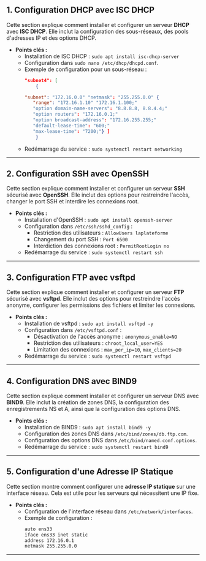 ## 1. **Configuration DHCP avec ISC DHCP**
Cette section explique comment installer et configurer un serveur **DHCP** avec **ISC DHCP**. Elle inclut la configuration des sous-réseaux, des pools d'adresses IP et des options DHCP.

- **Points clés :**
  - Installation de ISC DHCP : `sudo apt install isc-dhcp-server
`
  - Configuration dans `sudo nano /etc/dhcp/dhcpd.conf`.
  - Exemple de configuration pour un sous-réseau :
    ```json
    "subnet4": [
        {

    "subnet": "172.16.0.0" "netmask": "255.255.0.0" {
       "range": "172.16.1.10" "172.16.1.100;"
       "option domain-name-servers": "8.8.8.8, 8.8.4.4;"  
       "option routers": "172.16.0.1;"  
       "option broadcast-address": "172.16.255.255;"
       "default-lease-time": "600;"   
       "max-lease-time": "7200;"} ]
        }
     ```
  - Redémarrage du service : `sudo systemctl restart networking
`

---

## 2. **Configuration SSH avec OpenSSH** 
Cette section explique comment installer et configurer un serveur **SSH** sécurisé avec **OpenSSH**. Elle inclut des options pour restreindre l'accès, changer le port SSH et interdire les connexions root.

- **Points clés :**
  - Installation d'OpenSSH : `sudo apt install openssh-server`
  - Configuration dans `/etc/ssh/sshd_config` :
    - Restriction des utilisateurs : `AllowUsers laplateforme`
    - Changement du port SSH : `Port 6500`
    - Interdiction des connexions root : `PermitRootLogin no`
  - Redémarrage du service : `sudo systemctl restart ssh`

---

## 3. **Configuration FTP avec vsftpd** 
Cette section explique comment installer et configurer un serveur **FTP** sécurisé avec **vsftpd**. Elle inclut des options pour restreindre l'accès anonyme, configurer les permissions des fichiers et limiter les connexions.

- **Points clés :**
  - Installation de vsftpd : `sudo apt install vsftpd -y`
  - Configuration dans `/etc/vsftpd.conf` :
    - Désactivation de l'accès anonyme : `anonymous_enable=NO`
    - Restriction des utilisateurs : `chroot_local_user=YES`
    - Limitation des connexions : `max_per_ip=10`, `max_clients=20`
  - Redémarrage du service : `sudo systemctl restart vsftpd`

---

## 4. **Configuration DNS avec BIND9**
Cette section explique comment installer et configurer un serveur DNS avec **BIND9**. Elle inclut la création de zones DNS, la configuration des enregistrements NS et A, ainsi que la configuration des options DNS.

- **Points clés :**
  - Installation de BIND9 : `sudo apt install bind9 -y`
  - Configuration des zones DNS dans `/etc/bind/zones/db.ftp.com`.
  - Configuration des options DNS dans `/etc/bind/named.conf.options`.
  - Redémarrage du service : `sudo systemctl restart bind9`

---

## 5. **Configuration d'une Adresse IP Statique**
Cette section montre comment configurer une **adresse IP statique** sur une interface réseau. Cela est utile pour les serveurs qui nécessitent une IP fixe.

- **Points clés :**
  - Configuration de l'interface réseau dans `/etc/network/interfaces`.
  - Exemple de configuration :
    ```bash
    auto ens33
    iface ens33 inet static
    address 172.16.0.1
    netmask 255.255.0.0
    ```

---
